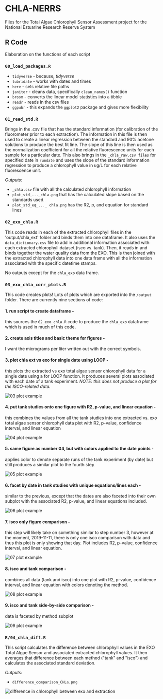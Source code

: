 # CHLA-NERRS
Files for the Total Algae Chlorophyll Sensor Assessment project for the National Estuarine Research Reserve System

## R Code

Elaboration on the functions of each script

### `00_load_packages.R`

*  `tidyverse` - because, *tidyverse*
*  `lubridate` - works with dates and times
*  `here` - sets relative file paths
*  `janitor` - cleans data, specifically `clean_names()` function
*  `broom` - converts the linear model statistics into a tibble
*  `readr` - reads in the csv files
*  `ggpubr` - this expands the `ggplot2` package and gives more flexibility

### `01_read_std.R`

Brings in the .csv file that has the standard information (for calibration of the fluorometer prior to each extraction). The information in this file is then used to create a linear regression between the standard and 90% acetone solutions to produce the best fit line. The slope of this line is then used as the normalization coefficient for all the relative fluorescence units for each sample for a particular date. 
This also brings in the `_chla_raw.csv files` for specified date in `rundate` and uses the slope of the standard information regression to produce a chlorophyll value in ug/L for each relative fluorescence unit.

*Outputs:* 

*   `_chla.csv` file with all the calculated chlorophyll information
*   `plot_std_..._chla.png` that has the calculated slope based on the standards used.
*   `plot_std_eq_..._ chla.png` has the R2, p, and equation for standard lines

### `02_exo_chla.R`

This code reads in each of the extracted chlorophyll files in the 'output/chla_ext' folder and binds them into one dataframe. It also uses the `data_dictionary.csv` file to add in additional information associated with each extracted chlorophyll dataset (isco vs. tank). Then, it reads in and binds together the water quality data from the EXO. This is then joined with the extracted chlorophyll data into one data frame with all the information associated with the specific datetime stamps. 

No outputs except for the `chla_exo` data frame.

### `03_exo_chla_corr_plots.R`

This code creates plots! Lots of plots which are exported into the `/output` folder. There are currently nine sections of code:

#### 1.  run script to create dataframe -
this sources the `02_exo_chla.R` code to produce the `chla_exo` dataframe which is used in much of this code.

#### 2.  create axis titles and basic theme for figures - 
I want the micrograms per liter written out with the correct symbols.

#### 3.  plot chla ext vs exo for single date using LOOP -
this plots the extracted vs exo total algae sensor chlorophyll data for a single date using a for LOOP function. It produces several plots associated with each date of a tank experiment. *NOTE: this does not produce a plot for the ISCO-related data.*

![03 plot example](output/10-22_tank_chla.png)

#### 4.  put tank studies onto one figure with R2, p-value, and linear equation - 
this combines the values from all the tank studies into one extracted vs. exo total algae sensor chlorophyll data plot with R2, p-value, confidence interval, and linear equation

![04 plot example](output/tank_plot_CHLa.png)

#### 5.  same figure as number 04, but with colors applied to the date points - 
applies color to denote separate runs of the tank experiment (by date) but still produces a similar plot to the fourth step.

![05 plot example](output/tank_plot_color_CHLa.png)

#### 6.  facet by date in tank studies with unique equations/lines each -
similar to the previous, except that the dates are also faceted into their own subplot with the associated R2, p-value, and linear equations included.

![06 plot example](output/tank_facet_plot_CHLa.png)

#### 7.  isco only figure comparison -
this step will likely take on something similar to step number 3, however at the moment, 2019-11-11, there is only one isco comparison with data and thus this plot is only showing that day. Plot includes R2, p-value, confidence interval, and linear equation.

![07 plot example](output/isco_plot_CHLa.png)

#### 8.  isco and tank comparison -
combines all data (tank and isco) into one plot with R2, p-value, confidence interval, and linear equation with colors denoting the method.

![08 plot example](output/iscotank_plot_CHLa.png)

#### 9.  isco and tank side-by-side comparison -
data is faceted by method subplot

![09 plot example](output/iscotank_facet_plot_CHLa.png)

### `R/04_chla_diff.R`

This script calculates the difference between chlorophyll values in the EXO Total Algae Sensor and associated extracted chlorophyll values. It then averages that difference between each method ("tank" and "isco") and calculates the associated standard deviation.

*Outputs:*

*   `difference_comparison_CHLa.png` 

![difference in chlorophyll between exo and extraction](output/difference_comparison_CHLa.png)
